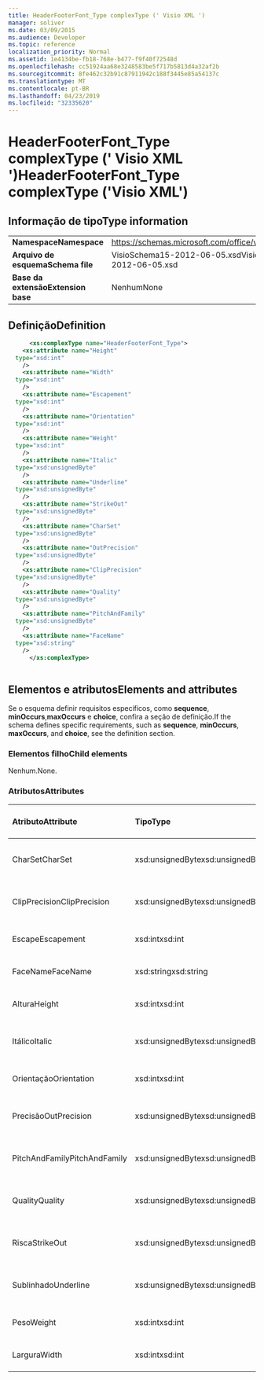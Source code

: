 ```yaml
---
title: HeaderFooterFont_Type complexType (' Visio XML ')
manager: soliver
ms.date: 03/09/2015
ms.audience: Developer
ms.topic: reference
localization_priority: Normal
ms.assetid: 1e4134be-fb18-768e-b477-f9f40f72548d
ms.openlocfilehash: cc51924aa68e3248583be5f717b5813d4a32af2b
ms.sourcegitcommit: 8fe462c32b91c87911942c188f3445e85a54137c
ms.translationtype: MT
ms.contentlocale: pt-BR
ms.lasthandoff: 04/23/2019
ms.locfileid: "32335620"
---
```

# <a name="headerfooterfonttype-complextype-visio-xml"></a><span data-ttu-id="c4bc7-102">HeaderFooterFont_Type complexType (' Visio XML ')</span><span class="sxs-lookup"><span data-stu-id="c4bc7-102">HeaderFooterFont_Type complexType ('Visio XML')</span></span>

## <a name="type-information"></a><span data-ttu-id="c4bc7-103">Informação de tipo</span><span class="sxs-lookup"><span data-stu-id="c4bc7-103">Type information</span></span>

|||
|:-----|:-----|
|<span data-ttu-id="c4bc7-104">**Namespace**</span><span class="sxs-lookup"><span data-stu-id="c4bc7-104">**Namespace**</span></span> <br/> |https://schemas.microsoft.com/office/visio/2011/1/core  <br/> |
|<span data-ttu-id="c4bc7-105">**Arquivo de esquema**</span><span class="sxs-lookup"><span data-stu-id="c4bc7-105">**Schema file**</span></span> <br/> |<span data-ttu-id="c4bc7-106">VisioSchema15-2012-06-05.xsd</span><span class="sxs-lookup"><span data-stu-id="c4bc7-106">VisioSchema15-2012-06-05.xsd</span></span>  <br/> |
|<span data-ttu-id="c4bc7-107">**Base da extensão**</span><span class="sxs-lookup"><span data-stu-id="c4bc7-107">**Extension base**</span></span> <br/> |<span data-ttu-id="c4bc7-108">Nenhum</span><span class="sxs-lookup"><span data-stu-id="c4bc7-108">None</span></span>  <br/> |
   
## <a name="definition"></a><span data-ttu-id="c4bc7-109">Definição</span><span class="sxs-lookup"><span data-stu-id="c4bc7-109">Definition</span></span>

```XML
      <xs:complexType name="HeaderFooterFont_Type">
    <xs:attribute name="Height"
  type="xsd:int"
    />
    <xs:attribute name="Width"
  type="xsd:int"
    />
    <xs:attribute name="Escapement"
  type="xsd:int"
    />
    <xs:attribute name="Orientation"
  type="xsd:int"
    />
    <xs:attribute name="Weight"
  type="xsd:int"
    />
    <xs:attribute name="Italic"
  type="xsd:unsignedByte"
    />
    <xs:attribute name="Underline"
  type="xsd:unsignedByte"
    />
    <xs:attribute name="StrikeOut"
  type="xsd:unsignedByte"
    />
    <xs:attribute name="CharSet"
  type="xsd:unsignedByte"
    />
    <xs:attribute name="OutPrecision"
  type="xsd:unsignedByte"
    />
    <xs:attribute name="ClipPrecision"
  type="xsd:unsignedByte"
    />
    <xs:attribute name="Quality"
  type="xsd:unsignedByte"
    />
    <xs:attribute name="PitchAndFamily"
  type="xsd:unsignedByte"
    />
    <xs:attribute name="FaceName"
  type="xsd:string"
    />
      </xs:complexType>
      
```

## <a name="elements-and-attributes"></a><span data-ttu-id="c4bc7-110">Elementos e atributos</span><span class="sxs-lookup"><span data-stu-id="c4bc7-110">Elements and attributes</span></span>

<span data-ttu-id="c4bc7-111">Se o esquema definir requisitos específicos, como **sequence**, **minOccurs**,**maxOccurs** e **choice**, confira a seção de definição.</span><span class="sxs-lookup"><span data-stu-id="c4bc7-111">If the schema defines specific requirements, such as **sequence**, **minOccurs**, **maxOccurs**, and **choice**, see the definition section.</span></span> 
  
### <a name="child-elements"></a><span data-ttu-id="c4bc7-112">Elementos filho</span><span class="sxs-lookup"><span data-stu-id="c4bc7-112">Child elements</span></span>

<span data-ttu-id="c4bc7-113">Nenhum.</span><span class="sxs-lookup"><span data-stu-id="c4bc7-113">None.</span></span>
  
### <a name="attributes"></a><span data-ttu-id="c4bc7-114">Atributos</span><span class="sxs-lookup"><span data-stu-id="c4bc7-114">Attributes</span></span>

|<span data-ttu-id="c4bc7-115">**Atributo**</span><span class="sxs-lookup"><span data-stu-id="c4bc7-115">**Attribute**</span></span>|<span data-ttu-id="c4bc7-116">**Tipo**</span><span class="sxs-lookup"><span data-stu-id="c4bc7-116">**Type**</span></span>|<span data-ttu-id="c4bc7-117">**Obrigatório**</span><span class="sxs-lookup"><span data-stu-id="c4bc7-117">**Required**</span></span>|<span data-ttu-id="c4bc7-118">**Descrição**</span><span class="sxs-lookup"><span data-stu-id="c4bc7-118">**Description**</span></span>|<span data-ttu-id="c4bc7-119">**Valores possíveis**</span><span class="sxs-lookup"><span data-stu-id="c4bc7-119">**Possible values**</span></span>|
|:-----|:-----|:-----|:-----|:-----|
|<span data-ttu-id="c4bc7-120">CharSet</span><span class="sxs-lookup"><span data-stu-id="c4bc7-120">CharSet</span></span>  <br/> |<span data-ttu-id="c4bc7-121">xsd:unsignedByte</span><span class="sxs-lookup"><span data-stu-id="c4bc7-121">xsd:unsignedByte</span></span>  <br/> |<span data-ttu-id="c4bc7-122">opcional</span><span class="sxs-lookup"><span data-stu-id="c4bc7-122">optional</span></span>  <br/> ||<span data-ttu-id="c4bc7-123">Valores do tipo xsd:unsignedByte.</span><span class="sxs-lookup"><span data-stu-id="c4bc7-123">Values of the xsd:unsignedByte type.</span></span>  <br/> |
|<span data-ttu-id="c4bc7-124">ClipPrecision</span><span class="sxs-lookup"><span data-stu-id="c4bc7-124">ClipPrecision</span></span>  <br/> |<span data-ttu-id="c4bc7-125">xsd:unsignedByte</span><span class="sxs-lookup"><span data-stu-id="c4bc7-125">xsd:unsignedByte</span></span>  <br/> |<span data-ttu-id="c4bc7-126">opcional</span><span class="sxs-lookup"><span data-stu-id="c4bc7-126">optional</span></span>  <br/> ||<span data-ttu-id="c4bc7-127">Valores do tipo xsd:unsignedByte.</span><span class="sxs-lookup"><span data-stu-id="c4bc7-127">Values of the xsd:unsignedByte type.</span></span>  <br/> |
|<span data-ttu-id="c4bc7-128">Escape</span><span class="sxs-lookup"><span data-stu-id="c4bc7-128">Escapement</span></span>  <br/> |<span data-ttu-id="c4bc7-129">xsd:int</span><span class="sxs-lookup"><span data-stu-id="c4bc7-129">xsd:int</span></span>  <br/> |<span data-ttu-id="c4bc7-130">opcional</span><span class="sxs-lookup"><span data-stu-id="c4bc7-130">optional</span></span>  <br/> ||<span data-ttu-id="c4bc7-131">Valores do tipo xsd:int.</span><span class="sxs-lookup"><span data-stu-id="c4bc7-131">Values of the xsd:int type.</span></span>  <br/> |
|<span data-ttu-id="c4bc7-132">FaceName</span><span class="sxs-lookup"><span data-stu-id="c4bc7-132">FaceName</span></span>  <br/> |<span data-ttu-id="c4bc7-133">xsd:string</span><span class="sxs-lookup"><span data-stu-id="c4bc7-133">xsd:string</span></span>  <br/> |<span data-ttu-id="c4bc7-134">opcional</span><span class="sxs-lookup"><span data-stu-id="c4bc7-134">optional</span></span>  <br/> ||<span data-ttu-id="c4bc7-135">Valores do tipo xsd:string.</span><span class="sxs-lookup"><span data-stu-id="c4bc7-135">Values of the xsd:string type.</span></span>  <br/> |
|<span data-ttu-id="c4bc7-136">Altura</span><span class="sxs-lookup"><span data-stu-id="c4bc7-136">Height</span></span>  <br/> |<span data-ttu-id="c4bc7-137">xsd:int</span><span class="sxs-lookup"><span data-stu-id="c4bc7-137">xsd:int</span></span>  <br/> |<span data-ttu-id="c4bc7-138">opcional</span><span class="sxs-lookup"><span data-stu-id="c4bc7-138">optional</span></span>  <br/> ||<span data-ttu-id="c4bc7-139">Valores do tipo xsd:int.</span><span class="sxs-lookup"><span data-stu-id="c4bc7-139">Values of the xsd:int type.</span></span>  <br/> |
|<span data-ttu-id="c4bc7-140">Itálico</span><span class="sxs-lookup"><span data-stu-id="c4bc7-140">Italic</span></span>  <br/> |<span data-ttu-id="c4bc7-141">xsd:unsignedByte</span><span class="sxs-lookup"><span data-stu-id="c4bc7-141">xsd:unsignedByte</span></span>  <br/> |<span data-ttu-id="c4bc7-142">opcional</span><span class="sxs-lookup"><span data-stu-id="c4bc7-142">optional</span></span>  <br/> ||<span data-ttu-id="c4bc7-143">Valores do tipo xsd:unsignedByte.</span><span class="sxs-lookup"><span data-stu-id="c4bc7-143">Values of the xsd:unsignedByte type.</span></span>  <br/> |
|<span data-ttu-id="c4bc7-144">Orientação</span><span class="sxs-lookup"><span data-stu-id="c4bc7-144">Orientation</span></span>  <br/> |<span data-ttu-id="c4bc7-145">xsd:int</span><span class="sxs-lookup"><span data-stu-id="c4bc7-145">xsd:int</span></span>  <br/> |<span data-ttu-id="c4bc7-146">opcional</span><span class="sxs-lookup"><span data-stu-id="c4bc7-146">optional</span></span>  <br/> ||<span data-ttu-id="c4bc7-147">Valores do tipo xsd:int.</span><span class="sxs-lookup"><span data-stu-id="c4bc7-147">Values of the xsd:int type.</span></span>  <br/> |
|<span data-ttu-id="c4bc7-148">Precisão</span><span class="sxs-lookup"><span data-stu-id="c4bc7-148">OutPrecision</span></span>  <br/> |<span data-ttu-id="c4bc7-149">xsd:unsignedByte</span><span class="sxs-lookup"><span data-stu-id="c4bc7-149">xsd:unsignedByte</span></span>  <br/> |<span data-ttu-id="c4bc7-150">opcional</span><span class="sxs-lookup"><span data-stu-id="c4bc7-150">optional</span></span>  <br/> ||<span data-ttu-id="c4bc7-151">Valores do tipo xsd:unsignedByte.</span><span class="sxs-lookup"><span data-stu-id="c4bc7-151">Values of the xsd:unsignedByte type.</span></span>  <br/> |
|<span data-ttu-id="c4bc7-152">PitchAndFamily</span><span class="sxs-lookup"><span data-stu-id="c4bc7-152">PitchAndFamily</span></span>  <br/> |<span data-ttu-id="c4bc7-153">xsd:unsignedByte</span><span class="sxs-lookup"><span data-stu-id="c4bc7-153">xsd:unsignedByte</span></span>  <br/> |<span data-ttu-id="c4bc7-154">opcional</span><span class="sxs-lookup"><span data-stu-id="c4bc7-154">optional</span></span>  <br/> ||<span data-ttu-id="c4bc7-155">Valores do tipo xsd:unsignedByte.</span><span class="sxs-lookup"><span data-stu-id="c4bc7-155">Values of the xsd:unsignedByte type.</span></span>  <br/> |
|<span data-ttu-id="c4bc7-156">Quality</span><span class="sxs-lookup"><span data-stu-id="c4bc7-156">Quality</span></span>  <br/> |<span data-ttu-id="c4bc7-157">xsd:unsignedByte</span><span class="sxs-lookup"><span data-stu-id="c4bc7-157">xsd:unsignedByte</span></span>  <br/> |<span data-ttu-id="c4bc7-158">opcional</span><span class="sxs-lookup"><span data-stu-id="c4bc7-158">optional</span></span>  <br/> ||<span data-ttu-id="c4bc7-159">Valores do tipo xsd:unsignedByte.</span><span class="sxs-lookup"><span data-stu-id="c4bc7-159">Values of the xsd:unsignedByte type.</span></span>  <br/> |
|<span data-ttu-id="c4bc7-160">Risca</span><span class="sxs-lookup"><span data-stu-id="c4bc7-160">StrikeOut</span></span>  <br/> |<span data-ttu-id="c4bc7-161">xsd:unsignedByte</span><span class="sxs-lookup"><span data-stu-id="c4bc7-161">xsd:unsignedByte</span></span>  <br/> |<span data-ttu-id="c4bc7-162">opcional</span><span class="sxs-lookup"><span data-stu-id="c4bc7-162">optional</span></span>  <br/> ||<span data-ttu-id="c4bc7-163">Valores do tipo xsd:unsignedByte.</span><span class="sxs-lookup"><span data-stu-id="c4bc7-163">Values of the xsd:unsignedByte type.</span></span>  <br/> |
|<span data-ttu-id="c4bc7-164">Sublinhado</span><span class="sxs-lookup"><span data-stu-id="c4bc7-164">Underline</span></span>  <br/> |<span data-ttu-id="c4bc7-165">xsd:unsignedByte</span><span class="sxs-lookup"><span data-stu-id="c4bc7-165">xsd:unsignedByte</span></span>  <br/> |<span data-ttu-id="c4bc7-166">opcional</span><span class="sxs-lookup"><span data-stu-id="c4bc7-166">optional</span></span>  <br/> ||<span data-ttu-id="c4bc7-167">Valores do tipo xsd:unsignedByte.</span><span class="sxs-lookup"><span data-stu-id="c4bc7-167">Values of the xsd:unsignedByte type.</span></span>  <br/> |
|<span data-ttu-id="c4bc7-168">Peso</span><span class="sxs-lookup"><span data-stu-id="c4bc7-168">Weight</span></span>  <br/> |<span data-ttu-id="c4bc7-169">xsd:int</span><span class="sxs-lookup"><span data-stu-id="c4bc7-169">xsd:int</span></span>  <br/> |<span data-ttu-id="c4bc7-170">opcional</span><span class="sxs-lookup"><span data-stu-id="c4bc7-170">optional</span></span>  <br/> ||<span data-ttu-id="c4bc7-171">Valores do tipo xsd:int.</span><span class="sxs-lookup"><span data-stu-id="c4bc7-171">Values of the xsd:int type.</span></span>  <br/> |
|<span data-ttu-id="c4bc7-172">Largura</span><span class="sxs-lookup"><span data-stu-id="c4bc7-172">Width</span></span>  <br/> |<span data-ttu-id="c4bc7-173">xsd:int</span><span class="sxs-lookup"><span data-stu-id="c4bc7-173">xsd:int</span></span>  <br/> |<span data-ttu-id="c4bc7-174">opcional</span><span class="sxs-lookup"><span data-stu-id="c4bc7-174">optional</span></span>  <br/> ||<span data-ttu-id="c4bc7-175">Valores do tipo xsd:int.</span><span class="sxs-lookup"><span data-stu-id="c4bc7-175">Values of the xsd:int type.</span></span>  <br/> |
   


